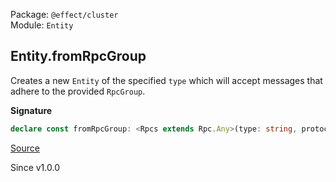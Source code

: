 Package: `@effect/cluster`<br />
Module: `Entity`<br />

## Entity.fromRpcGroup

Creates a new `Entity` of the specified `type` which will accept messages
that adhere to the provided `RpcGroup`.

**Signature**

```ts
declare const fromRpcGroup: <Rpcs extends Rpc.Any>(type: string, protocol: RpcGroup.RpcGroup<Rpcs>) => Entity<Rpcs>
```

[Source](https://github.com/Effect-TS/effect/tree/main/packages/platform/src/Entity.ts#L359)

Since v1.0.0